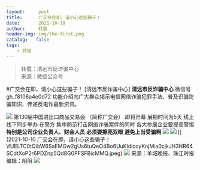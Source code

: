 ```yaml
---
layout:     post
title:      广交会在即，请小心这些骗子！
date:       2021-10-10
author:     转载
header-img: img/the-first.png
catalog:   false
tags:
    - 其他
---
```


<blockquote><p>转载：清远市反诈骗中心<br>
来源：微信公众号</p></blockquote>

#广交会在即，请小心这些骗子！
[清远市反诈骗中心]
**清远市反诈骗中心**
微信号gh_f8106a4e0d72
功能介绍向广大群众揭示电信网络诈骗犯罪手法、普及识骗防骗知识、传递反电诈最新资讯。

![]({{site.baseurl}}/postimg/3CxTSiafadcic5zyXUfbXLUClzlpaoknCpV4bErPg2kuuS97hoJJbNCtFOVZ9X0j5W26HDaregC5kibiaLGl8CPr9A.gif)
第130届中国进出口商品交易会
（简称广交会）
即将开幕
展期时间为5天
线上线下同步举办
在警方
集中防范打击网络诈骗案件的同时
各大参展企业要提高警惕
**特别是公司企业负责人、财会人员**
**必须要擦亮双眼**
**避免上当受骗啊**
![]({{site.baseurl}}/postimg/3CxTSiafadc8EqoIoNfv6ZeWUWJ1rHV3iarNtZstTu3giaE0eias6y757xTfTAFYgbSOyTo7mQ0Sqgb0I1AnvmwFOw.jpeg)
![]({{site.baseurl}}/postimg/3CxTSiafadc9ZTEMfaughJvJu4CMwu4XG0hV8I7aj0QPVsiaxEGOVvJicZO9pyXwEbwKc5N97gG2C9Y59fmiaSLjzA.jpeg)![](2021-10-10
广交会在即，请小心这些骗子！\\fUELTC0tQibW6SaEMGw2gUs6tuQeO4Bo6UuKldicoyKnjMia0cjkJH3HR64SCdtXoP2r6PDZnp5Qd8G0PFSFBicMMQ.jpeg)
![]({{site.baseurl}}/postimg/3CxTSiafadc9ZTEMfaughJvJu4CMwu4XGfNPrTkEwCH0mOWgXrrTRj0NBq5A9ic7bQUYH7rgiaMDQNeyqicwJhbicug.jpeg)
来源：羊城晚报、珠江时报
编辑：阻阻
![]({{site.baseurl}}/postimg/3CxTSiafadcic5zyXUfbXLUClzlpaoknCpErldQhhamfG7KH1qHGrr3icT9iaAoE1B4noSO7EewO2k8fys5pMuaoog.gif)
